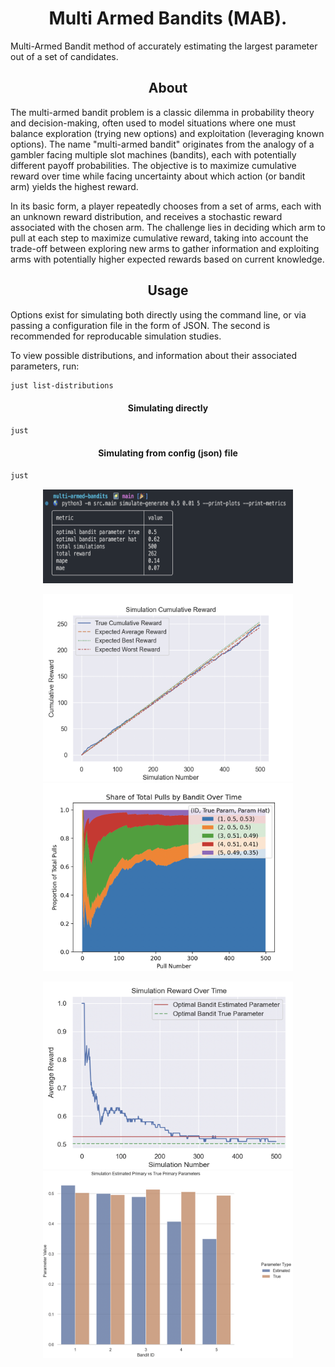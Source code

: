 <h1 align="center">
Multi Armed Bandits (MAB).
</h1>

<p>
Multi-Armed Bandit method of accurately estimating the largest parameter out of a set of candidates.
</p>

<h2  align="center">
About
</h2>


The multi-armed bandit problem is a classic dilemma in probability theory and decision-making, often used to model situations where one must balance exploration (trying new options) and exploitation (leveraging known options). The name "multi-armed bandit" originates from the analogy of a gambler facing multiple slot machines (bandits), each with potentially different payoff probabilities. The objective is to maximize cumulative reward over time while facing uncertainty about which action (or bandit arm) yields the highest reward.

In its basic form, a player repeatedly chooses from a set of arms, each with an unknown reward distribution, and receives a stochastic reward associated with the chosen arm. The challenge lies in deciding which arm to pull at each step to maximize cumulative reward, taking into account the trade-off between exploring new arms to gather information and exploiting arms with potentially higher expected rewards based on current knowledge.

<h2  align="center">
Usage
</h2>

Options exist for simulating both directly using the command line, or via passing a configuration file in the form of JSON. The second is recommended for reproducable simulation studies.

To view possible distributions, and information about their associated parameters, run:

```bash
just list-distributions
```

<h4 align="center">
Simulating directly
</h4>

<p align="center">

```bash
just
```
</p>

<h4 align="center">
Simulating from config (json) file
</h4>

<p align="center">

```bash
just 
```
</p>

<p align="center">
<img width="400" height="150" src="img/sim_metrics.png"/>
</p>

<p align="center">
<img width="400" height="300" src="img/sim_cum_reward.png"/>
<img width="400" height="300" src="img/sim_pulls.png"/>
</p>

<p align="center">
<img width="400" height="300" src="img/sim_reward.png"/>
<img width="400" height="300" src="img/sim_residuals.png"/>
</p>